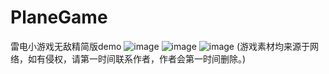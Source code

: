 # PlaneGame
雷电小游戏无敌精简版demo
![image](https://github.com/Tedeed/PlaneGame/tree/master/img/introduce1.jpg)
![image](https://github.com/Tedeed/PlaneGame/tree/master/img/introduce2.jpg)
![image](https://github.com/Tedeed/PlaneGame/tree/master/img/introduce3.jpg)
(游戏素材均来源于网络，如有侵权，请第一时间联系作者，作者会第一时间删除。)
